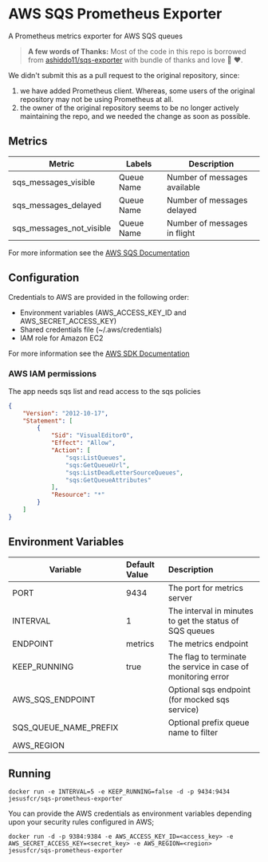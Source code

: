 # AWS SQS Prometheus Exporter

A Prometheus metrics exporter for AWS SQS queues

> **A few words of Thanks:** Most of the code in this repo is borrowed from [ashiddo11/sqs-exporter](https://github.com/ashiddo11/sqs-exporter) with bundle of thanks and love :pray: :heart:.

We didn't submit this as a pull request to the original repository, since:
1.  we have added Prometheus client. Whereas, some users of the original repository may not be using Prometheus at all.
2.  the owner of the original repository seems to be no longer actively maintaining the repo, and we needed the change as soon as possible.

## Metrics

| Metric  | Labels | Description |
| ------  | ------ | ----------- |
| sqs\_messages\_visible | Queue Name | Number of messages available |
| sqs\_messages\_delayed | Queue Name | Number of messages delayed |
| sqs\_messages\_not\_visible | Queue Name | Number of messages in flight |

For more information see the [AWS SQS Documentation](https://docs.aws.amazon.com/AWSSimpleQueueService/latest/SQSDeveloperGuide/sqs-message-attributes.html)

## Configuration

Credentials to AWS are provided in the following order:

- Environment variables (AWS\_ACCESS\_KEY\_ID and AWS\_SECRET\_ACCESS\_KEY)
- Shared credentials file (~/.aws/credentials)
- IAM role for Amazon EC2

For more information see the [AWS SDK Documentation](https://docs.aws.amazon.com/sdk-for-go/v1/developer-guide/configuring-sdk.html)

### AWS IAM permissions

The app needs sqs list and read access to the sqs policies

```json
{
    "Version": "2012-10-17",
    "Statement": [
        {
            "Sid": "VisualEditor0",
            "Effect": "Allow",
            "Action": [
                "sqs:ListQueues",
                "sqs:GetQueueUrl",
                "sqs:ListDeadLetterSourceQueues",
                "sqs:GetQueueAttributes"
            ],
            "Resource": "*"
        }
    ]
}
```

## Environment Variables

| Variable      | Default Value | Description                                                  |
|---------------|:---------|:-------------------------------------------------------------|
| PORT          | 9434     | The port for metrics server                                  |
| INTERVAL      | 1        | The interval in minutes to get the status of SQS queues      |
| ENDPOINT      | metrics  | The metrics endpoint                                         |
| KEEP_RUNNING  | true     | The flag to terminate the service in case of monitoring error |
| AWS_SQS_ENDPOINT | | Optional sqs endpoint (for mocked sqs service)  |
| SQS_QUEUE_NAME_PREFIX | | Optional prefix queue name to filter |
| AWS_REGION | |  |


## Running

```docker run -e INTERVAL=5 -e KEEP_RUNNING=false -d -p 9434:9434 jesusfcr/sqs-prometheus-exporter```

You can provide the AWS credentials as environment variables depending upon your security rules configured in AWS;

```docker run -d -p 9384:9384 -e AWS_ACCESS_KEY_ID=<access_key> -e AWS_SECRET_ACCESS_KEY=<secret_key> -e AWS_REGION=<region>  jesusfcr/sqs-prometheus-exporter```
